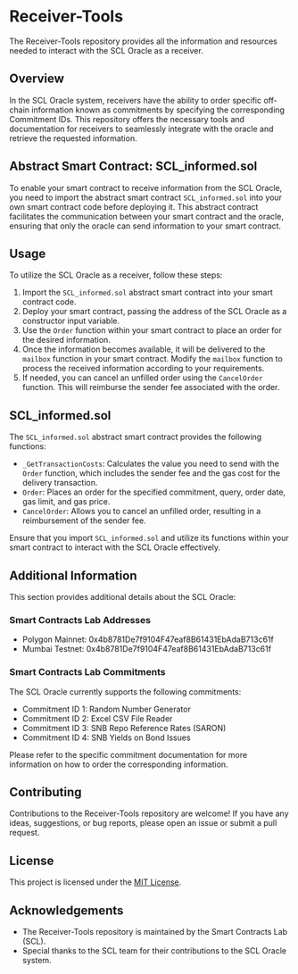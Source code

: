 # Receiver-Tools

The Receiver-Tools repository provides all the information and resources needed to interact with the SCL Oracle as a receiver.

## Overview

In the SCL Oracle system, receivers have the ability to order specific off-chain information known as commitments by specifying the corresponding Commitment IDs. This repository offers the necessary tools and documentation for receivers to seamlessly integrate with the oracle and retrieve the requested information.

## Abstract Smart Contract: SCL_informed.sol

To enable your smart contract to receive information from the SCL Oracle, you need to import the abstract smart contract `SCL_informed.sol` into your own smart contract code before deploying it. This abstract contract facilitates the communication between your smart contract and the oracle, ensuring that only the oracle can send information to your smart contract.

## Usage

To utilize the SCL Oracle as a receiver, follow these steps:

1. Import the `SCL_informed.sol` abstract smart contract into your smart contract code.
2. Deploy your smart contract, passing the address of the SCL Oracle as a constructor input variable.
3. Use the `Order` function within your smart contract to place an order for the desired information.
4. Once the information becomes available, it will be delivered to the `mailbox` function in your smart contract. Modify the `mailbox` function to process the received information according to your requirements.
5. If needed, you can cancel an unfilled order using the `CancelOrder` function. This will reimburse the sender fee associated with the order.

## SCL_informed.sol

The `SCL_informed.sol` abstract smart contract provides the following functions:

- `_GetTransactionCosts`: Calculates the value you need to send with the `Order` function, which includes the sender fee and the gas cost for the delivery transaction.
- `Order`: Places an order for the specified commitment, query, order date, gas limit, and gas price.
- `CancelOrder`: Allows you to cancel an unfilled order, resulting in a reimbursement of the sender fee.

Ensure that you import `SCL_informed.sol` and utilize its functions within your smart contract to interact with the SCL Oracle effectively.

## Additional Information

This section provides additional details about the SCL Oracle:

### Smart Contracts Lab Addresses

- Polygon Mainnet: 0x4b8781De7f9104F47eaf8B61431EbAdaB713c61f
- Mumbai Testnet: 0x4b8781De7f9104F47eaf8B61431EbAdaB713c61f

### Smart Contracts Lab Commitments

The SCL Oracle currently supports the following commitments:

- Commitment ID 1: Random Number Generator
- Commitment ID 2: Excel CSV File Reader
- Commitment ID 3: SNB Repo Reference Rates (SARON)
- Commitment ID 4: SNB Yields on Bond Issues

Please refer to the specific commitment documentation for more information on how to order the corresponding information.

## Contributing

Contributions to the Receiver-Tools repository are welcome! If you have any ideas, suggestions, or bug reports, please open an issue or submit a pull request.

## License

This project is licensed under the [MIT License](../MIT-LICENSE).

## Acknowledgements

- The Receiver-Tools repository is maintained by the Smart Contracts Lab (SCL).
- Special thanks to the SCL team for their contributions to the SCL Oracle system.
